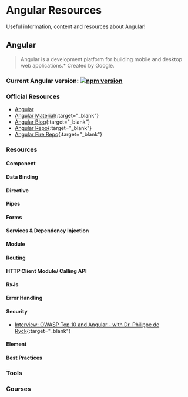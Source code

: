 # Angular Resources

Useful information, content and resources about Angular!

## Angular

> Angular is a development platform for building mobile and desktop web applications.* Created by Google. 
 

### Current Angular version: [![npm version](https://badge.fury.io/js/@angular%2Fcore.svg)](https://badge.fury.io/js/@angular%2Fcore)

### Official Resources
* [Angular](https://angular.io/{:target="_blank"})
* [Angular Material](https://material.angular.io/){:target="_blank"}
* [Angular Blog](https://blog.angular.io/){:target="_blank"}
* [Angular Repo](https://github.com/angular/angular){:target="_blank"}
* [Angular Fire Repo](https://github.com/angular/angularfire){:target="_blank"}




### Resources

#### Component

#### Data Binding

#### Directive

#### Pipes

#### Forms

#### Services & Dependency Injection

#### Module

#### Routing

#### HTTP Client Module/ Calling API

#### RxJs

#### Error Handling

#### Security
* [Interview: OWASP Top 10 and Angular - with Dr. Philippe de Ryck](https://www.youtube.com/watch?v=3-_7Sh47BV4){:target="_blank"}


#### Element

#### Best Practices


### Tools





### Courses
